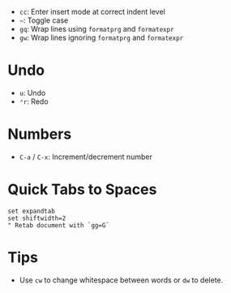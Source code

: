 - `cc`: Enter insert mode at correct indent level
- `~`: Toggle case
- `gq`: Wrap lines using `formatprg` and `formatexpr`
- `gw`: Wrap lines ignoring `formatprg` and `formatexpr`

# Undo

- `u`: Undo
- `⌃r`: Redo

# Numbers

- `C-a` / `C-x`: Increment/decrement number

# Quick Tabs to Spaces

    set expandtab
    set shiftwidth=2
    " Retab document with `gg=G`

# Tips

- Use `cw` to change whitespace between words or `dw` to delete.
